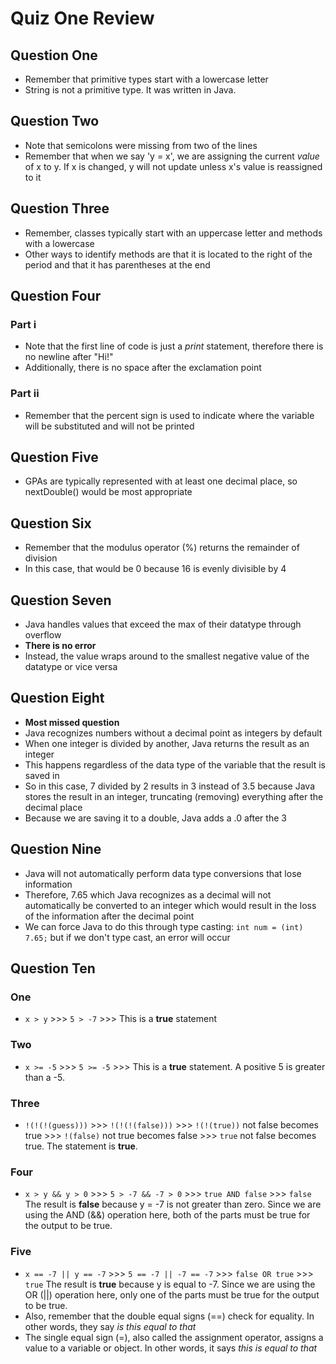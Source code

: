 # Quiz One Review

## Question One
* Remember that primitive types start with a lowercase letter
* String is not a primitive type. It was written in Java.

## Question Two
* Note that semicolons were missing from two of the lines
* Remember that when we say 'y = x', we are assigning the current *value* of x to y. If x is changed, y will not update unless x's value is reassigned to it

## Question Three
* Remember, classes typically start with an uppercase letter and methods with a lowercase
* Other ways to identify methods are that it is located to the right of the period and that it has parentheses at the end

## Question Four
### Part i
* Note that the first line of code is just a *print* statement, therefore there is no newline after "Hi!"
* Additionally, there is no space after the exclamation point

### Part ii
* Remember that the percent sign is used to indicate where the variable will be substituted and will not be printed

## Question Five
* GPAs are typically represented with at least one decimal place, so nextDouble() would be most appropriate

## Question Six
* Remember that the modulus operator (%) returns the remainder of division
* In this case, that would be 0 because 16 is evenly divisible by 4

## Question Seven
* Java handles values that exceed the max of their datatype through overflow
* **There is no error**
* Instead, the value wraps around to the smallest negative value of the datatype or vice versa

## Question Eight
* **Most missed question**
* Java recognizes numbers without a decimal point as integers by default
* When one integer is divided by another, Java returns the result as an integer
* This happens regardless of the data type of the variable that the result is saved in
* So in this case, 7 divided by 2 results in 3 instead of 3.5 because Java stores the result in an integer, truncating (removing) everything after the decimal place
* Because we are saving it to a double, Java adds a .0 after the 3

## Question Nine
* Java will not automatically perform data type conversions that lose information
* Therefore, 7.65 which Java recognizes as a decimal will not automatically be converted to an integer which would result in the loss of the information after the decimal point
* We can force Java to do this through type casting: `int num = (int) 7.65;` but if we don't type cast, an error will occur

## Question Ten
### One
* `x > y` >>> `5 > -7` >>> This is a **true** statement

### Two
* `x >= -5` >>> `5 >= -5` >>> This is a **true** statement. A positive 5 is greater than a -5.

### Three
* `!(!(!(guess)))` >>> `!(!(!(false)))` >>> `!(!(true))` not false becomes true >>> `!(false)` not true becomes false >>> `true` not false becomes true. The statement is **true**.

### Four
* `x > y && y > 0` >>> `5 > -7 && -7 > 0` >>> `true AND false` >>> `false` The result is **false** because y = -7 is not greater than zero. Since we are using the AND (&&) operation here, both of the parts must be true for the output to be true.

### Five
* `x == -7 || y == -7` >>> `5 == -7 || -7 == -7` >>> `false OR true` >>> `true` The result is **true** because y is equal to -7. Since we are using the OR (||) operation here, only one of the parts must be true for the output to be true.
* Also, remember that the double equal signs (==) check for equality. In other words, they say _is this equal to that_
* The single equal sign (=), also called the assignment operator, assigns a value to a variable or object. In other words, it says _this is equal to that_
